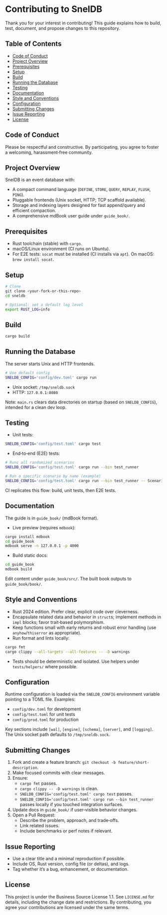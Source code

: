 # Contributing to SnelDB

Thank you for your interest in contributing! This guide explains how to build, test, document, and propose changes to this repository.

## Table of Contents

- [Code of Conduct](#code-of-conduct)
- [Project Overview](#project-overview)
- [Prerequisites](#prerequisites)
- [Setup](#setup)
- [Build](#build)
- [Running the Database](#running-the-database)
- [Testing](#testing)
- [Documentation](#documentation)
- [Style and Conventions](#style-and-conventions)
- [Configuration](#configuration)
- [Submitting Changes](#submitting-changes)
- [Issue Reporting](#issue-reporting)
- [License](#license)

## Code of Conduct

Please be respectful and constructive. By participating, you agree to foster a welcoming, harassment‑free community.

## Project Overview

SnelDB is an event database with:

- A compact command language (`DEFINE`, `STORE`, `QUERY`, `REPLAY`, `FLUSH`, `PING`).
- Pluggable frontends (Unix socket, HTTP; TCP scaffold available).
- Storage and indexing layers designed for fast append/query and efficient compaction.
- A comprehensive mdBook user guide under `guide_book/`.

## Prerequisites

- Rust toolchain (stable) with `cargo`.
- macOS/Linux environment (CI runs on Ubuntu).
- For E2E tests: `socat` must be installed (CI installs via `apt`). On macOS: `brew install socat`.

## Setup

```bash
# Clone
git clone <your-fork-or-this-repo>
cd sneldb

# Optional: set a default log level
export RUST_LOG=info
```

## Build

```bash
cargo build
```

## Running the Database

The server starts Unix and HTTP frontends.

```bash
# Use default config
SNELDB_CONFIG='config/dev.toml' cargo run
```

- Unix socket: `/tmp/sneldb.sock`
- HTTP: `127.0.0.1:8080`

Note: `main.rs` clears data directories on startup (based on `SNELDB_CONFIG`), intended for a clean dev loop.

## Testing

- Unit tests:

```bash
SNELDB_CONFIG='config/test.toml' cargo test
```

- End‑to‑end (E2E) tests:

```bash
# Runs all randomized scenarios
SNELDB_CONFIG='config/test.toml' cargo run --bin test_runner

# Run a specific scenario by name (example)
SNELDB_CONFIG='config/test.toml' cargo run --bin test_runner -- ScenarioName
```

CI replicates this flow: build, unit tests, then E2E tests.

## Documentation

The guide is in `guide_book/` (mdBook format).

- Live preview (requires `mdbook`):

```bash
cargo install mdbook
cd guide_book
mdbook serve -n 127.0.0.1 -p 4000
```

- Build static docs:

```bash
cd guide_book
mdbook build
```

Edit content under `guide_book/src/`. The built book outputs to `guide_book/book/`.

## Style and Conventions

- Rust 2024 edition. Prefer clear, explicit code over cleverness.
- Encapsulate related data and behavior in `struct`s; implement methods in `impl` blocks; favor trait‑based polymorphism.
- Keep functions small with early returns and robust error handling (use `anyhow`/`thiserror` as appropriate).
- Run format and lints locally:

```bash
cargo fmt
cargo clippy --all-targets --all-features -- -D warnings
```

- Tests should be deterministic and isolated. Use helpers under `tests/helpers/` where possible.

## Configuration

Runtime configuration is loaded via the `SNELDB_CONFIG` environment variable pointing to a TOML file. Examples:

- `config/dev.toml` for development
- `config/test.toml` for unit tests
- `config/prod.toml` for production

Key sections include `[wal]`, `[engine]`, `[schema]`, `[server]`, and `[logging]`. The Unix socket path defaults to `/tmp/sneldb.sock`.

## Submitting Changes

1. Fork and create a feature branch: `git checkout -b feature/short-description`.
2. Make focused commits with clear messages.
3. Ensure:
   - `cargo fmt` passes.
   - `cargo clippy -- -D warnings` is clean.
   - `SNELDB_CONFIG='config/test.toml' cargo test` passes.
   - `SNELDB_CONFIG='config/test.toml' cargo run --bin test_runner` passes locally if you touched integration surfaces.
4. Update docs in `guide_book/` if user‑visible behavior changes.
5. Open a Pull Request:
   - Describe the problem, approach, and trade‑offs.
   - Link related issues.
   - Include benchmarks or perf notes if relevant.

## Issue Reporting

- Use a clear title and a minimal reproduction if possible.
- Include OS, Rust version, config file (or deltas), and logs.
- Tag whether it’s a bug, enhancement, or documentation.

## License

This project is under the Business Source License 1.1. See `LICENSE.md` for details, including the change date and restrictions. By contributing, you agree your contributions are licensed under the same terms.

